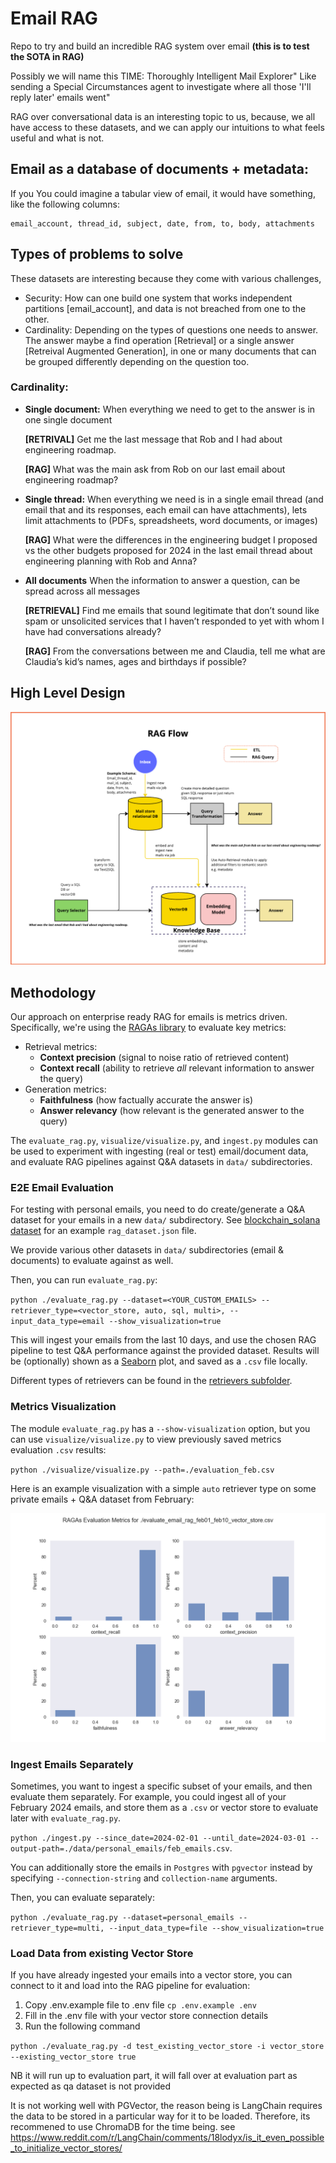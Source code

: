 # Email RAG

Repo to try and build an incredible RAG system over email **(this is to test the SOTA in RAG)**

Possibly we will name this TIME: Thoroughly Intelligent Mail Explorer" Like sending a Special Circumstances agent to investigate where all those 'I'll reply later' emails went"

RAG over conversational data is an interesting topic to us, because, we all have access to these datasets, and we can apply our intuitions to what feels useful and what is not.

## Email as a database of documents + metadata:

If you You could imagine a tabular view of email, it would have something, like the following columns:

```
email_account, thread_id, subject, date, from, to, body, attachments
```

## Types of problems to solve

These datasets are interesting because they come with various challenges, 

* Security: How can one build one system that works independent partitions [email_account], and data is not breached from one to the other.
* Cardinality: Depending on the types of questions one needs to answer. The answer maybe a find operation [Retrieval] or a single answer [Retreival Augmented Generation], in one or many documents that can be grouped differently depending on the question too.


### Cardinality:

* **Single document:**  When everything we need to get to the answer is in one single document

  **[RETRIVAL]** Get me the last message that Rob and I had about engineering roadmap.

  **[RAG]** What was the main ask from Rob on our last email about engineering roadmap?

* **Single thread:** When everything we need is in a single email thread (and email that and its responses, each email can have attachments), lets limit attachments to (PDFs, spreadsheets, word documents, or images)

  **[RAG]** What were the differences in the engineering budget I proposed vs the other budgets proposed for 2024 in the last email thread about engineering planning with Rob and Anna? 


* **All documents**  When the information to answer a question, can be spread across all messages

  **[RETRIEVAL]** Find me emails that sound legitimate that don’t sound like spam or unsolicited services that I haven’t responded to yet with whom I have had conversations already?
  
  **[RAG]** From the conversations between me and Claudia, tell me what are Claudia’s kid’s names, ages and birthdays if possible?



## High Level Design

![img_4.png](reference_architecture.png)

## Methodology

Our approach on enterprise ready RAG for emails is metrics driven. Specifically, we're using the [RAGAs library](https://docs.ragas.io/en/latest/concepts/metrics/index.html) to evaluate key metrics:
- Retrieval metrics:
    - **Context precision** (signal to noise ratio of retrieved content)
    - **Context recall** (ability to retrieve *all* relevant information to answer the query)
- Generation metrics:
    - **Faithfulness** (how factually accurate the answer is)
    - **Answer relevancy** (how relevant is the generated answer to the query)

The `evaluate_rag.py`, `visualize/visualize.py`, and `ingest.py` modules can be used to experiment with ingesting (real or test) email/document data, and evaluate RAG pipelines against Q&A datasets in `data/` subdirectories.

### E2E Email Evaluation

For testing with personal emails, you need to do create/generate a Q&A dataset for your emails in a new `data/` subdirectory. See [blockchain_solana dataset](https://github.com/mindsdb/email_rag/blob/main/data/blockchain_solana/rag_dataset.json) for an example `rag_dataset.json` file.

We provide various other datasets in `data/` subdirectories (email & documents) to evaluate against as well.

Then, you can run `evaluate_rag.py`:

`python ./evaluate_rag.py --dataset=<YOUR_CUSTOM_EMAILS> --retriever_type=<vector_store, auto, sql, multi>, --input_data_type=email --show_visualization=true`

This will ingest your emails from the last 10 days, and use the chosen RAG pipeline to test Q&A performance against the provided dataset. Results will be (optionally) shown as a [Seaborn](https://pypi.org/project/seaborn/) plot, and saved as a `.csv` file locally.

Different types of retrievers can be found in the [retrievers subfolder](https://github.com/mindsdb/email_rag/tree/main/retrievers).

### Metrics Visualization

The module `evaluate_rag.py` has a `--show-visualization` option, but you can use `visualize/visualize.py` to view previously saved metrics evaluation `.csv` results:

`python ./visualize/visualize.py --path=./evaluation_feb.csv`

Here is an example visualization with a simple `auto` retriever type on some private emails + Q&A dataset from February:

![Personal Email Initial Metrics](personal_email_initial_metrics.png)

### Ingest Emails Separately

Sometimes, you want to ingest a specific subset of your emails, and then evaluate them separately. For example, you could ingest all of your February 2024 emails, and store them as a `.csv` or vector store to evaluate later with `evaluate_rag.py`.

`python ./ingest.py --since_date=2024-02-01 --until_date=2024-03-01 --output-path=./data/personal_emails/feb_emails.csv`.

You can additionally store the emails in `Postgres` with `pgvector` instead by specifying `--connection-string` and `collection-name` arguments.

Then, you can evaluate separately:

`python ./evaluate_rag.py --dataset=personal_emails --retriever_type=multi, --input_data_type=file --show_visualization=true`

### Load Data from existing Vector Store

If you have already ingested your emails into a vector store, you can connect to it and load into the RAG pipeline for evaluation:

1. Copy .env.example file to .env file `cp .env.example .env`
2. Fill in the .env file with your vector store connection details
3. Run the following command

`python ./evaluate_rag.py -d test_existing_vector_store -i vector_store --existing_vector_store true` 

NB it will run up to evaluation part, it will fall over at evaluation part as expected as qa dataset is not provided

It is not working well with PGVector, the reason being is LangChain requires the data to be stored in a particular way for it to be loaded. Therefore, its recommened to use ChromaDB for the time being.
see https://www.reddit.com/r/LangChain/comments/18lodyx/is_it_even_possible_to_initialize_vector_stores/
